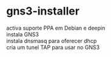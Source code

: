 # gns3-installer

activa suporte PPA em Debian e deepin<br>
instala GNS3<br>
instala dnsmasq para oferecer dhcp<br>
cria um tunel TAP para usar no GNS3<br>
